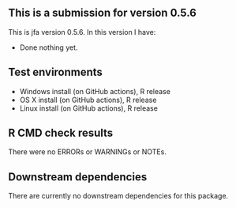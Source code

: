 ## This is a submission for version 0.5.6
This is jfa version 0.5.6. In this version I have:

* Done nothing yet.

## Test environments
* Windows install (on GitHub actions), R release
* OS X install (on GitHub actions), R release
* Linux install (on GitHub actions), R release

## R CMD check results
There were no ERRORs or WARNINGs or NOTEs. 

## Downstream dependencies
There are currently no downstream dependencies for this package.